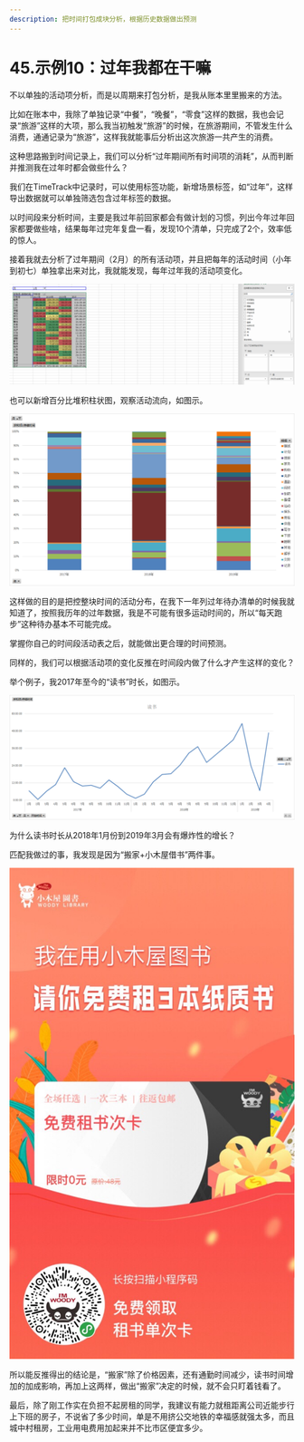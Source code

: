 ```yaml
---
description: 把时间打包成块分析，根据历史数据做出预测
---
```


# 45.示例10：过年我都在干嘛

不以单独的活动项分析，而是以周期来打包分析，是我从账本里里搬来的方法。

比如在账本中，我除了单独记录“中餐”，“晚餐”，“零食”这样的数据，我也会记录“旅游”这样的大项，那么我当初触发“旅游”的时候，在旅游期间，不管发生什么消费，通通记录为“旅游”，这样我就能事后分析出这次旅游一共产生的消费。

这种思路搬到时间记录上，我们可以分析“过年期间所有时间项的消耗”，从而判断并推测我在过年时都会做些什么？

我们在TimeTrack中记录时，可以使用标签功能，新增场景标签，如“过年”，这样导出数据就可以单独筛选包含过年标签的数据。

以时间段来分析时间，主要是我过年前回家都会有做计划的习惯，列出今年过年回家都要做些啥，结果每年过完年复盘一看，发现10个清单，只完成了2个，效率低的惊人。

接着我就去分析了过年期间（2月）的所有活动项，并且把每年的活动时间（小年到初七）单独拿出来对比，我就能发现，每年过年我的活动项变化。

![](../.gitbook/assets/tu-pian%20%28151%29.png)

也可以新增百分比堆积柱状图，观察活动流向，如图示。

![](../.gitbook/assets/tu-pian%20%2817%29.png)

这样做的目的是把控整块时间的活动分布，在我下一年列过年待办清单的时候我就知道了，按照我历年的过年数据，我是不可能有很多运动时间的，所以“每天跑步”这种待办基本不可能完成。

掌握你自己的时间段活动表之后，就能做出更合理的时间预测。

同样的，我们可以根据活动项的变化反推在时间段内做了什么才产生这样的变化？

举个例子，我2017年至今的“读书”时长，如图示。

![](../.gitbook/assets/tu-pian%20%2853%29.png)

为什么读书时长从2018年1月份到2019年3月会有爆炸性的增长？

匹配我做过的事，我发现是因为“搬家+小木屋借书”两件事。

![&#x626B;&#x7801;&#x514D;&#x8D39;&#x4F53;&#x9A8C;&#x5C0F;&#x6728;&#x5C4B;&#x501F;&#x4E66;](../.gitbook/assets/tu-pian%20%2858%29.png)

所以能反推得出的结论是，“搬家”除了价格因素，还有通勤时间减少，读书时间增加的加成影响，再加上这两样，做出“搬家”决定的时候，就不会只盯着钱看了。

最后，除了刚工作实在负担不起房租的同学，我建议有能力就租距离公司近能步行上下班的房子，不说省了多少时间，单是不用挤公交地铁的幸福感就强太多，而且城中村租房，工业用电费用加起来并不比市区便宜多少。

